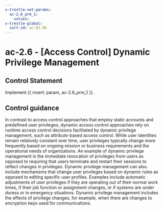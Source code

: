 ```yaml
---
x-trestle-set-params:
  ac-2.6_prm_1:
    values:
x-trestle-global:
  sort-id: ac-02.06
---
```


# ac-2.6 - \[Access Control\] Dynamic Privilege Management

## Control Statement

Implement {{ insert: param, ac-2.6_prm_1 }}.

## Control guidance

In contrast to access control approaches that employ static accounts and predefined user privileges, dynamic access control approaches rely on runtime access control decisions facilitated by dynamic privilege management, such as attribute-based access control. While user identities remain relatively constant over time, user privileges typically change more frequently based on ongoing mission or business requirements and the operational needs of organizations. An example of dynamic privilege management is the immediate revocation of privileges from users as opposed to requiring that users terminate and restart their sessions to reflect changes in privileges. Dynamic privilege management can also include mechanisms that change user privileges based on dynamic rules as opposed to editing specific user profiles. Examples include automatic adjustments of user privileges if they are operating out of their normal work times, if their job function or assignment changes, or if systems are under duress or in emergency situations. Dynamic privilege management includes the effects of privilege changes, for example, when there are changes to encryption keys used for communications.

